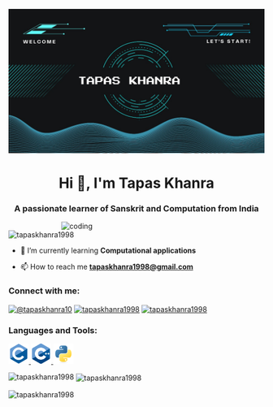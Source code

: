 ![logo](https://github.com/tapaskhanra1998/tapaskhanra1998/blob/main/Github%20banner.jpg)
<h1 align="center">Hi 👋, I'm Tapas Khanra</h1>
<h3 align="center">A passionate learner of Sanskrit and Computation from India</h3>

<img align="right" alt="coding" width="400" src="https://user-images.githubusercontent.com/55389276/140866485-8fb1c876-9a8f-4d6a-98dc-08c4981eaf70.gif"> 

<p align="left"> <img src="https://komarev.com/ghpvc/?username=tapaskhanra1998&label=Profile%20views&color=0e75b6&style=flat" alt="tapaskhanra1998" /> </p>

- 🌱 I’m currently learning **Computational applications**

- 📫 How to reach me **tapaskhanra1998@gmail.com**

<h3 align="left">Connect with me:</h3>
<p align="left">
<a href="https://twitter.com/@tapaskhanra10" target="blank"><img align="center" src="https://raw.githubusercontent.com/rahuldkjain/github-profile-readme-generator/master/src/images/icons/Social/twitter.svg" alt="@tapaskhanra10" height="30" width="40" /></a>
<a href="https://linkedin.com/in/tapaskhanra1998" target="blank"><img align="center" src="https://raw.githubusercontent.com/rahuldkjain/github-profile-readme-generator/master/src/images/icons/Social/linked-in-alt.svg" alt="tapaskhanra1998" height="30" width="40" /></a>
<a href="https://fb.com/tapaskhanra1998" target="blank"><img align="center" src="https://raw.githubusercontent.com/rahuldkjain/github-profile-readme-generator/master/src/images/icons/Social/facebook.svg" alt="tapaskhanra1998" height="30" width="40" /></a>
</p>

<h3 align="left">Languages and Tools:</h3>
<p align="left"> <a href="https://www.cprogramming.com/" target="_blank" rel="noreferrer"> <img src="https://raw.githubusercontent.com/devicons/devicon/master/icons/c/c-original.svg" alt="c" width="40" height="40"/> </a> <a href="https://www.w3schools.com/cpp/" target="_blank" rel="noreferrer"> <img src="https://raw.githubusercontent.com/devicons/devicon/master/icons/cplusplus/cplusplus-original.svg" alt="cplusplus" width="40" height="40"/> </a> <a href="https://www.python.org" target="_blank" rel="noreferrer"> <img src="https://raw.githubusercontent.com/devicons/devicon/master/icons/python/python-original.svg" alt="python" width="40" height="40"/> </a> </p>

<p><img align="left" src="https://github-readme-stats.vercel.app/api/top-langs?username=tapaskhanra1998&show_icons=true&locale=en&layout=compact" alt="tapaskhanra1998" /></p>

<p>&nbsp;<img align="center" src="https://github-readme-stats.vercel.app/api?username=tapaskhanra1998&show_icons=true&locale=en" alt="tapaskhanra1998" /></p>

<p><img align="center" src="https://github-readme-streak-stats.herokuapp.com/?user=tapaskhanra1998&" alt="tapaskhanra1998" /></p>
